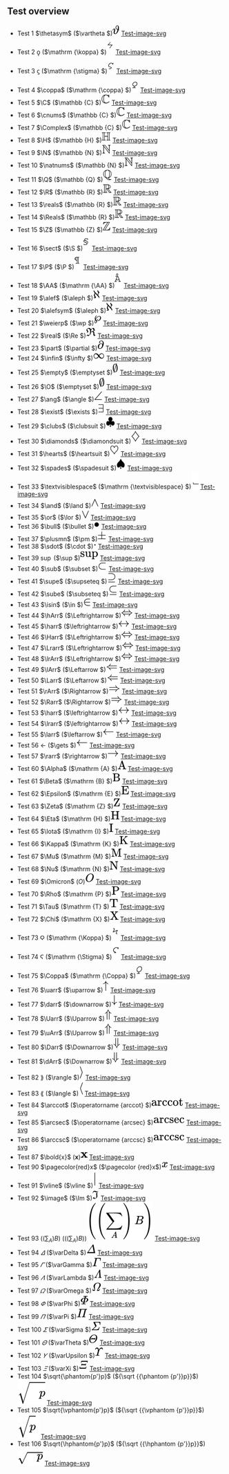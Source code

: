 ## Test overview
 * Test 1 $\thetasym$ ($\vartheta $)![Test-image](png/1.png) [Test-image-svg](svg/1.svg)
 * Test 2 $\koppa$ ($\mathrm {\koppa} $)![Test-image](png/2.png) [Test-image-svg](svg/2.svg)
 * Test 3 $\stigma$ ($\mathrm {\stigma} $)![Test-image](png/3.png) [Test-image-svg](svg/3.svg)
 * Test 4 $\coppa$ ($\mathrm {\coppa} $)![Test-image](png/4.png) [Test-image-svg](svg/4.svg)
 * Test 5 $\C$ ($\mathbb {C} $)![Test-image](png/5.png) [Test-image-svg](svg/5.svg)
 * Test 6 $\cnums$ ($\mathbb {C} $)![Test-image](png/6.png) [Test-image-svg](svg/6.svg)
 * Test 7 $\Complex$ ($\mathbb {C} $)![Test-image](png/7.png) [Test-image-svg](svg/7.svg)
 * Test 8 $\H$ ($\mathbb {H} $)![Test-image](png/8.png) [Test-image-svg](svg/8.svg)
 * Test 9 $\N$ ($\mathbb {N} $)![Test-image](png/9.png) [Test-image-svg](svg/9.svg)
 * Test 10 $\natnums$ ($\mathbb {N} $)![Test-image](png/10.png) [Test-image-svg](svg/10.svg)
 * Test 11 $\Q$ ($\mathbb {Q} $)![Test-image](png/11.png) [Test-image-svg](svg/11.svg)
 * Test 12 $\R$ ($\mathbb {R} $)![Test-image](png/12.png) [Test-image-svg](svg/12.svg)
 * Test 13 $\reals$ ($\mathbb {R} $)![Test-image](png/13.png) [Test-image-svg](svg/13.svg)
 * Test 14 $\Reals$ ($\mathbb {R} $)![Test-image](png/14.png) [Test-image-svg](svg/14.svg)
 * Test 15 $\Z$ ($\mathbb {Z} $)![Test-image](png/15.png) [Test-image-svg](svg/15.svg)
 * Test 16 $\sect$ ($\S $)![Test-image](png/16.png) [Test-image-svg](svg/16.svg)
 * Test 17 $\P$ ($\P $)![Test-image](png/17.png) [Test-image-svg](svg/17.svg)
 * Test 18 $\AA$ ($\mathrm {\AA} $)![Test-image](png/18.png) [Test-image-svg](svg/18.svg)
 * Test 19 $\alef$ ($\aleph $)![Test-image](png/19.png) [Test-image-svg](svg/19.svg)
 * Test 20 $\alefsym$ ($\aleph $)![Test-image](png/20.png) [Test-image-svg](svg/20.svg)
 * Test 21 $\weierp$ ($\wp $)![Test-image](png/21.png) [Test-image-svg](svg/21.svg)
 * Test 22 $\real$ ($\Re $)![Test-image](png/22.png) [Test-image-svg](svg/22.svg)
 * Test 23 $\part$ ($\partial $)![Test-image](png/23.png) [Test-image-svg](svg/23.svg)
 * Test 24 $\infin$ ($\infty $)![Test-image](png/24.png) [Test-image-svg](svg/24.svg)
 * Test 25 $\empty$ ($\emptyset $)![Test-image](png/25.png) [Test-image-svg](svg/25.svg)
 * Test 26 $\O$ ($\emptyset $)![Test-image](png/26.png) [Test-image-svg](svg/26.svg)
 * Test 27 $\ang$ ($\angle $)![Test-image](png/27.png) [Test-image-svg](svg/27.svg)
 * Test 28 $\exist$ ($\exists $)![Test-image](png/28.png) [Test-image-svg](svg/28.svg)
 * Test 29 $\clubs$ ($\clubsuit $)![Test-image](png/29.png) [Test-image-svg](svg/29.svg)
 * Test 30 $\diamonds$ ($\diamondsuit $)![Test-image](png/30.png) [Test-image-svg](svg/30.svg)
 * Test 31 $\hearts$ ($\heartsuit $)![Test-image](png/31.png) [Test-image-svg](svg/31.svg)
 * Test 32 $\spades$ ($\spadesuit $)![Test-image](png/32.png) [Test-image-svg](svg/32.svg)
 * Test 33 $\textvisiblespace$ ($\mathrm {\textvisiblespace} $)![Test-image](png/33.png) [Test-image-svg](svg/33.svg)
 * Test 34 $\and$ ($\land $)![Test-image](png/34.png) [Test-image-svg](svg/34.svg)
 * Test 35 $\or$ ($\lor $)![Test-image](png/35.png) [Test-image-svg](svg/35.svg)
 * Test 36 $\bull$ ($\bullet $)![Test-image](png/36.png) [Test-image-svg](svg/36.svg)
 * Test 37 $\plusmn$ ($\pm $)![Test-image](png/37.png) [Test-image-svg](svg/37.svg)
 * Test 38 $\sdot$ ($\cdot $)![Test-image](png/38.png) [Test-image-svg](svg/38.svg)
 * Test 39 $\sup$ ($\sup $)![Test-image](png/39.png) [Test-image-svg](svg/39.svg)
 * Test 40 $\sub$ ($\subset $)![Test-image](png/40.png) [Test-image-svg](svg/40.svg)
 * Test 41 $\supe$ ($\supseteq $)![Test-image](png/41.png) [Test-image-svg](svg/41.svg)
 * Test 42 $\sube$ ($\subseteq $)![Test-image](png/42.png) [Test-image-svg](svg/42.svg)
 * Test 43 $\isin$ ($\in $)![Test-image](png/43.png) [Test-image-svg](svg/43.svg)
 * Test 44 $\hArr$ ($\Leftrightarrow $)![Test-image](png/44.png) [Test-image-svg](svg/44.svg)
 * Test 45 $\harr$ ($\leftrightarrow $)![Test-image](png/45.png) [Test-image-svg](svg/45.svg)
 * Test 46 $\Harr$ ($\Leftrightarrow $)![Test-image](png/46.png) [Test-image-svg](svg/46.svg)
 * Test 47 $\Lrarr$ ($\Leftrightarrow $)![Test-image](png/47.png) [Test-image-svg](svg/47.svg)
 * Test 48 $\lrArr$ ($\Leftrightarrow $)![Test-image](png/48.png) [Test-image-svg](svg/48.svg)
 * Test 49 $\lArr$ ($\Leftarrow $)![Test-image](png/49.png) [Test-image-svg](svg/49.svg)
 * Test 50 $\Larr$ ($\Leftarrow $)![Test-image](png/50.png) [Test-image-svg](svg/50.svg)
 * Test 51 $\rArr$ ($\Rightarrow $)![Test-image](png/51.png) [Test-image-svg](svg/51.svg)
 * Test 52 $\Rarr$ ($\Rightarrow $)![Test-image](png/52.png) [Test-image-svg](svg/52.svg)
 * Test 53 $\harr$ ($\leftrightarrow $)![Test-image](png/53.png) [Test-image-svg](svg/53.svg)
 * Test 54 $\lrarr$ ($\leftrightarrow $)![Test-image](png/54.png) [Test-image-svg](svg/54.svg)
 * Test 55 $\larr$ ($\leftarrow $)![Test-image](png/55.png) [Test-image-svg](svg/55.svg)
 * Test 56 $\gets$ ($\gets $)![Test-image](png/56.png) [Test-image-svg](svg/56.svg)
 * Test 57 $\rarr$ ($\rightarrow $)![Test-image](png/57.png) [Test-image-svg](svg/57.svg)
 * Test 60 $\Alpha$ ($\mathrm {A} $)![Test-image](png/60.png) [Test-image-svg](svg/60.svg)
 * Test 61 $\Beta$ ($\mathrm {B} $)![Test-image](png/61.png) [Test-image-svg](svg/61.svg)
 * Test 62 $\Epsilon$ ($\mathrm {E} $)![Test-image](png/62.png) [Test-image-svg](svg/62.svg)
 * Test 63 $\Zeta$ ($\mathrm {Z} $)![Test-image](png/63.png) [Test-image-svg](svg/63.svg)
 * Test 64 $\Eta$ ($\mathrm {H} $)![Test-image](png/64.png) [Test-image-svg](svg/64.svg)
 * Test 65 $\Iota$ ($\mathrm {I} $)![Test-image](png/65.png) [Test-image-svg](svg/65.svg)
 * Test 66 $\Kappa$ ($\mathrm {K} $)![Test-image](png/66.png) [Test-image-svg](svg/66.svg)
 * Test 67 $\Mu$ ($\mathrm {M} $)![Test-image](png/67.png) [Test-image-svg](svg/67.svg)
 * Test 68 $\Nu$ ($\mathrm {N} $)![Test-image](png/68.png) [Test-image-svg](svg/68.svg)
 * Test 69 $\Omicron$ ($O$)![Test-image](png/69.png) [Test-image-svg](svg/69.svg)
 * Test 70 $\Rho$ ($\mathrm {P} $)![Test-image](png/70.png) [Test-image-svg](svg/70.svg)
 * Test 71 $\Tau$ ($\mathrm {T} $)![Test-image](png/71.png) [Test-image-svg](svg/71.svg)
 * Test 72 $\Chi$ ($\mathrm {X} $)![Test-image](png/72.png) [Test-image-svg](svg/72.svg)
 * Test 73 $\Koppa$ ($\mathrm {\Koppa} $)![Test-image](png/73.png) [Test-image-svg](svg/73.svg)
 * Test 74 $\Stigma$ ($\mathrm {\Stigma} $)![Test-image](png/74.png) [Test-image-svg](svg/74.svg)
 * Test 75 $\Coppa$ ($\mathrm {\Coppa} $)![Test-image](png/75.png) [Test-image-svg](svg/75.svg)
 * Test 76 $\uarr$ ($\uparrow $)![Test-image](png/76.png) [Test-image-svg](svg/76.svg)
 * Test 77 $\darr$ ($\downarrow $)![Test-image](png/77.png) [Test-image-svg](svg/77.svg)
 * Test 78 $\Uarr$ ($\Uparrow $)![Test-image](png/78.png) [Test-image-svg](svg/78.svg)
 * Test 79 $\uArr$ ($\Uparrow $)![Test-image](png/79.png) [Test-image-svg](svg/79.svg)
 * Test 80 $\Darr$ ($\Downarrow $)![Test-image](png/80.png) [Test-image-svg](svg/80.svg)
 * Test 81 $\dArr$ ($\Downarrow $)![Test-image](png/81.png) [Test-image-svg](svg/81.svg)
 * Test 82 $\rang$ ($\rangle $)![Test-image](png/82.png) [Test-image-svg](svg/82.svg)
 * Test 83 $\lang$ ($\langle $)![Test-image](png/83.png) [Test-image-svg](svg/83.svg)
 * Test 84 $\arccot$ ($\operatorname {arccot} $)![Test-image](png/84.png) [Test-image-svg](svg/84.svg)
 * Test 85 $\arcsec$ ($\operatorname {arcsec} $)![Test-image](png/85.png) [Test-image-svg](svg/85.svg)
 * Test 86 $\arccsc$ ($\operatorname {arccsc} $)![Test-image](png/86.png) [Test-image-svg](svg/86.svg)
 * Test 87 $\bold{x}$ (${\mathbf {x}}$)![Test-image](png/87.png) [Test-image-svg](svg/87.svg)
 * Test 90 $\pagecolor{red}x$ ($\pagecolor {red}x$)![Test-image](png/90.png) [Test-image-svg](svg/90.svg)
 * Test 91 $\vline$ ($\vline $)![Test-image](png/91.png) [Test-image-svg](svg/91.svg)
 * Test 92 $\image$ ($\Im $)![Test-image](png/92.png) [Test-image-svg](svg/92.svg)
 * Test 93 ${\displaystyle \left(\left(\sum_A\right)B \right)}$ (${\displaystyle \left(\left(\sum_A\right)B \right)}$)![Test-image](png/93.png) [Test-image-svg](svg/93.svg)
 * Test 94 $\varDelta$ ($\varDelta $)![Test-image](png/94.png) [Test-image-svg](svg/94.svg)
 * Test 95 $\varGamma$ ($\varGamma $)![Test-image](png/95.png) [Test-image-svg](svg/95.svg)
 * Test 96 $\varLambda$ ($\varLambda $)![Test-image](png/96.png) [Test-image-svg](svg/96.svg)
 * Test 97 $\varOmega$ ($\varOmega $)![Test-image](png/97.png) [Test-image-svg](svg/97.svg)
 * Test 98 $\varPhi$ ($\varPhi $)![Test-image](png/98.png) [Test-image-svg](svg/98.svg)
 * Test 99 $\varPi$ ($\varPi $)![Test-image](png/99.png) [Test-image-svg](svg/99.svg)
 * Test 100 $\varSigma$ ($\varSigma $)![Test-image](png/100.png) [Test-image-svg](svg/100.svg)
 * Test 101 $\varTheta$ ($\varTheta $)![Test-image](png/101.png) [Test-image-svg](svg/101.svg)
 * Test 102 $\varUpsilon$ ($\varUpsilon $)![Test-image](png/102.png) [Test-image-svg](svg/102.svg)
 * Test 103 $\varXi$ ($\varXi $)![Test-image](png/103.png) [Test-image-svg](svg/103.svg)
 * Test 104 $\sqrt{\phantom{p'}p}$ (${\sqrt {{\phantom {p'}}p}}$)![Test-image](png/104.png) [Test-image-svg](svg/104.svg)
 * Test 105 $\sqrt{\vphantom{p'}p}$ (${\sqrt {{\vphantom {p'}}p}}$)![Test-image](png/105.png) [Test-image-svg](svg/105.svg)
 * Test 106 $\sqrt{\hphantom{p'}p}$ (${\sqrt {{\hphantom {p'}}p}}$)![Test-image](png/106.png) [Test-image-svg](svg/106.svg)